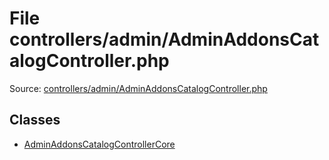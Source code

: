 File controllers/admin/AdminAddonsCatalogController.php
=========

Source: [controllers/admin/AdminAddonsCatalogController.php](https://github.com/PrestaShop/PrestaShop/blob/1.6.0.2/controllers/admin/AdminAddonsCatalogController.php)


Classes
-------

* [AdminAddonsCatalogControllerCore](class.AdminAddonsCatalogControllerCore.md)

